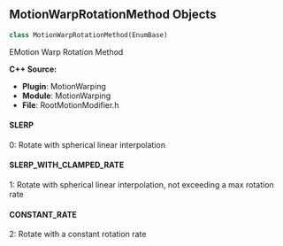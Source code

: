 ## MotionWarpRotationMethod Objects

```python
class MotionWarpRotationMethod(EnumBase)
```

EMotion Warp Rotation Method

**C++ Source:**

- **Plugin**: MotionWarping
- **Module**: MotionWarping
- **File**: RootMotionModifier.h

<a id="unreal.MotionWarpRotationMethod.SLERP"></a>

#### SLERP

0: Rotate with spherical linear interpolation

<a id="unreal.MotionWarpRotationMethod.SLERP_WITH_CLAMPED_RATE"></a>

#### SLERP_WITH_CLAMPED_RATE

1: Rotate with spherical linear interpolation, not exceeding a max rotation rate

<a id="unreal.MotionWarpRotationMethod.CONSTANT_RATE"></a>

#### CONSTANT_RATE

2: Rotate with a constant rotation rate

<a id="unreal.WarpPointAnimProvider"></a>